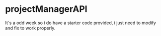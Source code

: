 # projectManagerAPI
It`s a odd week so i do have a starter code provided, i just need to modify and fix to work properly.
